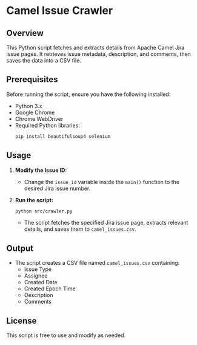 # Camel Issue Crawler

## Overview
This Python script fetches and extracts details from Apache Camel Jira issue pages. It retrieves issue metadata, description, and comments, then saves the data into a CSV file.

## Prerequisites
Before running the script, ensure you have the following installed:

- Python 3.x
- Google Chrome
- Chrome WebDriver
- Required Python libraries:
  ```bash
  pip install beautifulsoup4 selenium
  ```

## Usage
1. **Modify the Issue ID:**
   - Change the `issue_id` variable inside the `main()` function to the desired Jira issue number.

2. **Run the script:**
   ```bash
   python src/crawler.py
   ```
   - The script fetches the specified Jira issue page, extracts relevant details, and saves them to `camel_issues.csv`.

## Output
- The script creates a CSV file named `camel_issues.csv` containing:
  - Issue Type
  - Assignee
  - Created Date
  - Created Epoch Time
  - Description
  - Comments

## License
This script is free to use and modify as needed.

